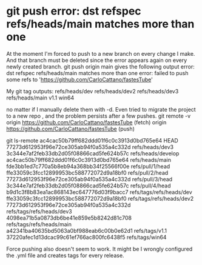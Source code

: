
# git push error: dst refspec refs/heads/main matches more than one

At the moment I'm forced to push to a new branch on every change I make. And that branch must be deleted since the error appears again on every newly created branch.
git push origin main gives the following output
error: dst refspec refs/heads/main matches more than one
error: failed to push some refs to 'https://github.com/CarloCattano/fastesTube'

My git tag outputs:
refs/heads/dev
refs/heads/dev2
refs/heads/dev3
refs/heads/main
v1.1
win64 

no matter if I manually delete them with -d.
Even tried to migrate the project to a new repo , and the problem persists after a few pushes.
git remote -v
origin  https://github.com/CarloCattano/fastesTube (fetch)
origin  https://github.com/CarloCattano/fastesTube (push)

git ls-remote
ac4cac50b79ff682ddd01f6c0c3913d0bd765e64        HEAD
77273d612953f96e72ce305ab94f0a535a4c332d        refs/heads/dev3
3c344e7af2feb33db2d05f08866cad5fe624b57c        refs/heads/develop
ac4cac50b79ff682ddd01f6c0c3913d0bd765e64        refs/heads/main
fde3bb1ed7c770a5b8eb94a368bb34f25566f00e        refs/pull/1/head
ffe33059c3fcc12899953bc588772072d9a18bf0        refs/pull/2/head
77273d612953f96e72ce305ab94f0a535a4c332d        refs/pull/3/head
3c344e7af2feb33db2d05f08866cad5fe624b57c        refs/pull/4/head
b9d1c3f8b83ea1ac868143ec647776d03f9bacc7        refs/tags/refs/heads/dev
ffe33059c3fcc12899953bc588772072d9a18bf0        refs/tags/refs/heads/dev2
77273d612953f96e72ce305ab94f0a535a4c332d        refs/tags/refs/heads/dev3
4098ea71b5a0873db6be41e859e5b8242d81c708        refs/tags/refs/heads/main
a42341ba40635bd5063a0bf988eab6c00b0e62d1        refs/tags/v1.1
37220afec1d13dcac99c61ef766ac800fc6438f5        refs/tags/win64

Force pushing also doesn't seem to work.
It might be I wrongly configured the .yml file and creates tags for every release.

        